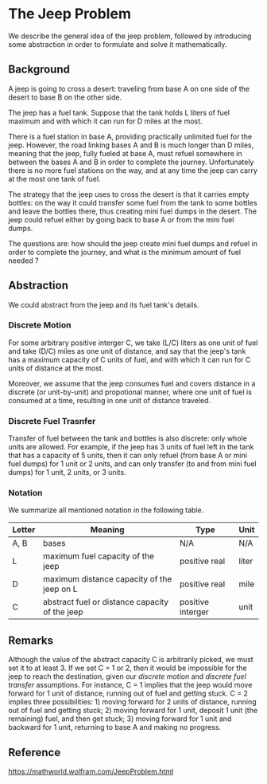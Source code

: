 # The Jeep Problem 

We describe the general idea of the jeep problem, followed by introducing
some abstraction in order to formulate and solve it mathematically.

## Background

A jeep is going to cross a desert: traveling from base A on one side
of the desert to base B on the other side. 

The jeep has a fuel tank. Suppose that the tank holds L liters of fuel
maximum and with which it can run for D miles at the most.

There is a fuel station in base A, providing practically unlimited
fuel for the jeep.  However, the road linking bases A and B is much longer
than D miles, meaning that the jeep, fully fueled at base A, must refuel
somewhere in between the bases A and B in order to complete the journey.
Unfortunately there is no more fuel stations on the way, and at any time
the jeep can carry at the most one tank of fuel.

 
The strategy that the jeep uses to cross the desert
is that it carries empty bottles:  on the way it could transfer some fuel 
from the tank to some bottles and leave the bottles there, thus creating 
mini fuel dumps in the desert. The jeep could refuel either by going back to base 
A or from the mini fuel dumps.  


The questions are: how should the jeep create mini fuel dumps and 
refuel in order to complete the journey, and  what is the minimum amount of 
fuel needed ?   

## Abstraction

We could abstract from the jeep and its fuel tank's details.

### Discrete Motion

For some arbitrary positive interger C, we take (L/C) liters as one unit of fuel
and take (D/C) miles as one unit of distance, and say that the jeep's tank has a
maximum capacity of C units of fuel, and with which it can run for C units of
distance at the most.

Moreover, we assume that the jeep consumes fuel and covers distance in a discrete
(or unit-by-unit) and propotional manner, where one unit of fuel is consumed at
a time,  resulting in one unit of distance traveled.

### Discrete Fuel Trasnfer 

Transfer of fuel between the tank and bottles is also discrete:  only whole units
are allowed. For example, if the jeep has 3 units of fuel left in the tank
that has a capacity of 5 units, then it can only refuel (from base A or mini fuel dumps)
for 1 unit or 2 units, and can only transfer (to and from mini fuel dumps) for 1 unit, 2 units,
or 3 units.

### Notation

We summarize all mentioned notation in the following table. 


Letter | Meaning | Type | Unit
--- | --- | --- | ---
A, B | bases | N/A | N/A
L | maximum fuel capacity of the jeep | positive real | liter
D | maximum distance capacity of the jeep on L | positive real | mile
C | abstract fuel or distance capacity of the jeep | positive interger | unit

## Remarks

Although the value of the abstract capacity C is arbitrarily picked, we must set it
to at least 3. If we set C = 1 or 2, then it would be impossible for the jeep to reach
the destination, given our _discrete motion_ and _discrete fuel transfer_ assumptions.
For instance, C = 1 implies that the jeep would move forward for 1 unit of distance, 
running out of fuel and getting stuck.  C = 2 implies three possibilities: 1) moving
forward for 2 units of distance, running out of fuel and getting stuck; 2) moving
forward for 1 unit, deposit 1 unit (the remaining) fuel, and then get stuck; 3) moving
forward for 1 unit and backward for 1 unit, returning to base A and making no progress.

## Reference

https://mathworld.wolfram.com/JeepProblem.html 